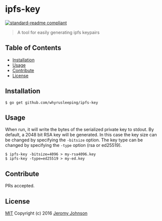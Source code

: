 # ipfs-key

[![standard-readme compliant](https://img.shields.io/badge/readme%20style-standard-brightgreen.svg?style=flat-square)](https://github.com/RichardLitt/standard-readme)

> A tool for easily generating ipfs keypairs

## Table of Contents

- [Installation](#installation)
- [Usage](#usage)
- [Contribute](#contribute)
- [License](#license)

## Installation

```
$ go get github.com/whyrusleeping/ipfs-key
```

## Usage

When run, it will write the bytes of
the serialized private key to stdout. By default, a 2048 bit RSA key will be
generated. In this case the key size can be changed by specifying the `-bitsize`
option. The key type can be changed by specifying the `-type` option (rsa or
ed25519).

```
$ ipfs-key -bitsize=4096 > my-rsa4096.key
$ ipfs-key -type=ed25519 > my-ed.key
```

## Contribute

PRs accepted.

## License

[MIT](LICENSE) Copyright (c) 2016 [Jeromy Johnson](http://github.com/whyrusleeping)
